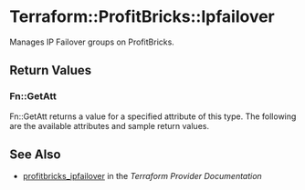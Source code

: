 # Terraform::ProfitBricks::Ipfailover

Manages IP Failover groups on ProfitBricks.

## Return Values

### Fn::GetAtt

Fn::GetAtt returns a value for a specified attribute of this type. The following are the available attributes and sample return values.

## See Also

* [profitbricks_ipfailover](https://www.terraform.io/docs/providers/profitbricks/r/ipfailover.html) in the _Terraform Provider Documentation_